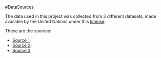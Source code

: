 #DataSources

The data used in this project was collected from 3 different datasets, made available by the United Nations under this [license](https://creativecommons.org/licenses/by/3.0/igo/legalcode).

These are the sources:
- [Source 1](https://population.un.org/wpp/Download/Standard/CSV/);
- [Source 2](https://population.un.org/wpp/Download/Standard/Population/);
- [Source 3](https://www.kaggle.com/datasets/iamsouravbanerjee/human-development-index-dataset)
